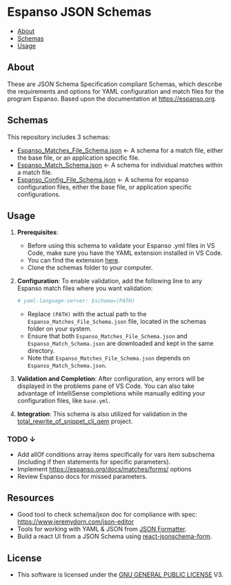 # Espanso JSON Schemas

- [About](#about)
- [Schemas](#schemas)
- [Usage](#usage)

## About

These are JSON Schema Specification compliant Schemas, which describe the requirements and options for YAML configuration and match files for the program Espanso. Based upon the documentation at <https://espanso.org>.

## Schemas

This repository includes 3 schemas:

- [Espanso_Matches_File_Schema.json](https://ajm.codes/Espanso_Matches_File_Schema.json) ← A schema for a match file, either the base file, or an application specific file.
- [Espanso_Match_Schema.json](https://ajm.codes/Espanso_Match_Schema.json) ← A schema for individual matches within a match file.
- [Espanso_Config_File_Schema.json](https://ajm.codes/Espanso_Config_File_Schema.json) ← A schema for espanso configuration files, either the base file, or application specific configurations.

## Usage

1. **Prerequisites**:

    - Before using this schema to validate your Espanso .yml files in VS Code, make sure you have the YAML extension installed in VS Code.
    - You can find the extension [here](https://marketplace.visualstudio.com/items?itemName=redhat.vscode-yaml).
    - Clone the schemas folder to your computer.

2. **Configuration**: To enable validation, add the following line to any Espanso match files where you want validation:

    ```yaml
    # yaml-language-server: $schema=(PATH)
    ```

    - Replace `(PATH)` with the actual path to the `Espanso_Matches_File_Schema.json` file, located in the schemas folder on your system.
    - Ensure that both `Espanso_Matches_File_Schema.json` and `Espanso_Match_Schema.json` are downloaded and kept in the same directory.
    - Note that `Espanso_Matches_File_Schema.json` depends on `Espanso_Match_Schema.json`.

3. **Validation and Completion**: After configuration, any errors will be displayed in the problems pane of VS Code. You can also take advantage of IntelliSense completions while manually editing your configuration files, like `base.yml`.

4. **Integration**: This schema is also utilized for validation in the [total_rewrite_of_snippet_cli_gem](https://github.com/ajmarkow/total_rewrite_of_snippet_cli_gem) project.

### TODO ↓

- Add allOf conditions array items specifically for vars item subschema (including if then statements for specific parameters).
- Implement <https://espanso.org/docs/matches/forms/> options
- Review Espanso docs for missed parameters.

## Resources

- Good tool to check schema/json doc for compliance with spec: <https://www.jeremydorn.com/json-editor>
- Tools for working with YAML & JSON from [JSON Formatter](https://jsonformatter.org/#:~:text=SOAP%20Formatter-,YAML,-YAML%20Validator).
- Build a react UI from a JSON Schema using [react-jsonschema-form](https://github.com/rjsf-team/react-jsonschema-form).

## License

- This software is licensed under the [GNU GENERAL PUBLIC LICENSE](https://www.gnu.org/licenses/gpl-3.0.txt) V3.
